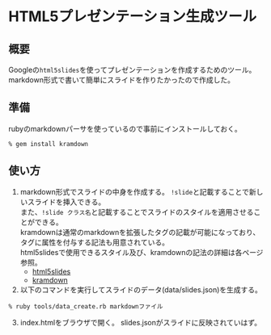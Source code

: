# HTML5プレゼンテーション生成ツール

## 概要

Googleの`html5slides`を使ってプレゼンテーションを作成するためのツール。  
markdown形式で書いて簡単にスライドを作りたかったので作成した。

## 準備

rubyのmarkdownパーサを使っているので事前にインストールしておく。

```
% gem install kramdown
```

## 使い方

1. markdown形式でスライドの中身を作成する。
    `!slide`と記載することで新しいスライドを挿入できる。  
    また、`!slide クラス名`と記載することでスライドのスタイルを適用させることができる。  
    kramdownは通常のmarkdownを拡張したタグの記載が可能になっており、タグに属性を付与する記法も用意されている。  
    html5slidesで使用できるスタイル及び、kramdownの記法の詳細は各ページ参照。
    * [html5slides](http://code.google.com/p/html5slides/)
    * [kramdown](http://kramdown.rubyforge.org/quickref.html)
2. 以下のコマンドを実行してスライドのデータ(data/slides.json)を生成する。

```
% ruby tools/data_create.rb markdownファイル
```

3. index.htmlをブラウザで開く。
    slides.jsonがスライドに反映されていはず。

